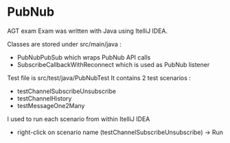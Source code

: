 # PubNub
AGT exam
Exam was written with Java using ItelliJ IDEA.

Classes are stored under src/main/java :
  - PubNubPubSub which wraps PubNub API calls
  - SubscribeCallbackWithReconnect which is used as PubNub listener
  
Test file is src/test/java/PubNubTest
It contains 2 test scenarios :
  - testChannelSubscribeUnsubscribe
  - testChannelHistory
  - testMessageOne2Many
  
I used to run each scenario from within ItelliJ IDEA 
  - right-click on scenario name (testChannelSubscribeUnsubscribe) -> Run
